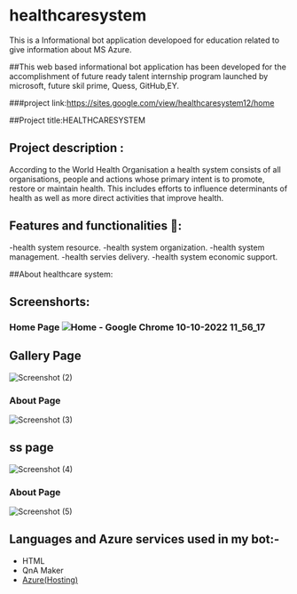 # healthcaresystem
This is a Informational bot application developoed for education related to give information about MS Azure.

##This web based informational bot application has been developed for the accomplishment of future ready talent internship program launched by microsoft, future skil prime, Quess, GitHub,EY.

###project link:https://sites.google.com/view/healthcaresystem12/home

##Project title:HEALTHCARESYSTEM

## Project description  :  
According to the World Health Organisation a health system consists of all organisations, people and actions whose primary intent is to promote, restore or maintain health. This includes efforts to influence determinants of health as well as more direct activities that improve health.

## Features and functionalities 🧐:
-health system resource.
-health system organization.
-health system management.
-health servies delivery.
-health system economic support.

##About healthcare system:

## Screenshorts:
### Home Page ![Home - Google Chrome 10-10-2022 11_56_17](https://user-images.githubusercontent.com/113018370/194808752-cb383913-f862-4b43-85ca-c20790e4884d.png)
              

## Gallery Page              
![Screenshot (2)](https://user-images.githubusercontent.com/113018370/195062005-a731ea89-9de6-407f-8ec6-bd85f407fe51.png)
### About Page
![Screenshot (3)](https://user-images.githubusercontent.com/113018370/195062856-ca227fbb-694d-45b9-bede-93c7d352e80b.png)
## ss page
![Screenshot (4)](https://user-images.githubusercontent.com/113018370/195063777-137fa8dc-9728-4474-be69-412ba1a027d8.png)
### About Page
![Screenshot (5)](https://user-images.githubusercontent.com/113018370/195064935-a58fab68-ce6e-4e20-b64f-321e896ef0d3.png)

## Languages and Azure services used in my bot:-
- HTML
- QnA Maker
- [Azure(Hosting)](https://azure.microsoft.com/en-in/features/azure-portal/)
